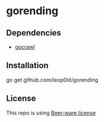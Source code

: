 gorending
===

Dependencies
---

- [gocrawl](https://github.com/PuerkitoBio/gocrawl)


Installation
---
go get github.com/leop0ld/gorending


License
---
This repo is using [Beer-ware license](https://en.wikipedia.org/wiki/Beerware)
